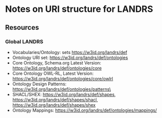# Notes on URI structure for LANDRS

## Resources

### Global LANDRS

- Vocabularies/Ontology: sets https://w3id.org/landrs/def
- Ontology URI set: https://w3id.org/landrs/def/ontologies
- Core Ontology, Schema.org Latest Version: https://w3id.org/landrs/def/ontologies/core
- Core Ontology OWL-RL, Latest Version: https://w3id.org/landrs/def/ontologies/core/owlrl
- Ontology Design Patterns: https://w3id.org/landrs/def/ontologies/patterns\
- SHACL/SHEX: https://w3id.org/landrs/def/shapes, https://w3id.org/landrs/def/shapes/shacl, https://w3id.org/landrs/def/shapes/shex
- Ontology Mappings: https://w3id.org/landrs/def/ontologies/mappings/
